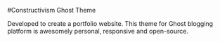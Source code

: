 #Constructivism Ghost Theme

Developed to create a portfolio website. This theme for Ghost blogging platform is awesomely personal, responsive and open-source.
